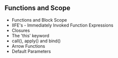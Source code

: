 ## Functions and Scope

- Functions and Block Scope
- IIFE's - Immediately Invoked Function Expressions
- Closures
- The 'this' keyword
- call(), apply() and bind()
- Arrow Functions
- Default Parameters